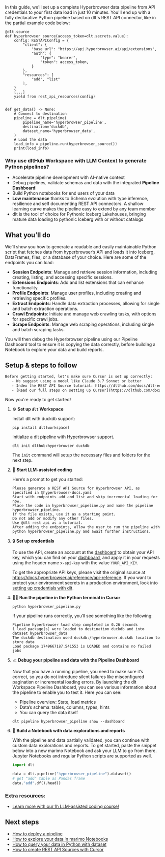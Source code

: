 In this guide, we'll set up a complete Hyperbrowser data pipeline from API credentials to your first data load in just 10 minutes. You'll end up with a fully declarative Python pipeline based on dlt's REST API connector, like in the partial example code below:

```python-outcome
@dlt.source
def hyperbrowser_source(access_token=dlt.secrets.value):
    config: RESTAPIConfig = {
        "client": {
            "base_url": "https://api.hyperbrowser.ai/api/extensions",
            "auth": {
                "type": "bearer",
                "token": access_token,
            }
        },
        "resources": [
            "add", "list"
        ],
    }
    [...]
    yield from rest_api_resources(config)


def get_data() -> None:
    # Connect to destination
    pipeline = dlt.pipeline(
        pipeline_name='hyperbrowser_pipeline',
        destination='duckdb',
        dataset_name='hyperbrowser_data', 
    )
    # Load the data
    load_info = pipeline.run(hyperbrowser_source())
    print(load_info) 
```

### Why use dltHub Workspace with LLM Context to generate Python pipelines?

- Accelerate pipeline development with AI-native context
- Debug pipelines, validate schemas and data with the integrated **Pipeline Dashboard**
- Build Python notebooks for end users of your data
- **Low maintenance** thanks to Schema evolution with type inference, resilience and self documenting REST API connectors. A shallow learning curve makes the pipeline easy to extend by any team member
- dlt is the tool of choice for Pythonic Iceberg Lakehouses, bringing mature data loading to pythonic Iceberg with or without catalogs

## What you’ll do

We’ll show you how to generate a readable and easily maintainable Python script that fetches data from hyperbrowser’s API and loads it into Iceberg, DataFrames, files, or a database of your choice. Here are some of the endpoints you can load:

- **Session Endpoints**: Manage and retrieve session information, including creating, listing, and accessing specific sessions.
- **Extensions Endpoints**: Add and list extensions that can enhance functionality.
- **Profile Endpoints**: Manage user profiles, including creating and retrieving specific profiles.
- **Extract Endpoints**: Handle data extraction processes, allowing for single and batch extraction operations.
- **Crawl Endpoints**: Initiate and manage web crawling tasks, with options for specific crawl jobs.
- **Scrape Endpoints**: Manage web scraping operations, including single and batch scraping tasks.

You will then debug the Hyperbrowser pipeline using our Pipeline Dashboard tool to ensure it is copying the data correctly, before building a Notebook to explore your data and build reports.

## Setup & steps to follow

```default
Before getting started, let's make sure Cursor is set up correctly:
   - We suggest using a model like Claude 3.7 Sonnet or better
   - Index the REST API Source tutorial: https://dlthub.com/docs/dlt-ecosystem/verified-sources/rest_api/ and add it to context as **@dlt rest api**
   - [Read our full steps on setting up Cursor](https://dlthub.com/docs/dlt-ecosystem/llm-tooling/cursor-restapi#23-configuring-cursor-with-documentation)
```

Now you're ready to get started!

1. ⚙️ **Set up `dlt` Workspace**
    
    Install dlt with duckdb support:
    ```shell
    pip install dlt[workspace]
    ```

    Initialize a dlt pipeline with Hyperbrowser support.
    ```shell
    dlt init dlthub:hyperbrowser duckdb
    ```

    The `init` command will setup the necessary files and folders for the next step.
    
2. 🤠 **Start LLM-assisted coding**
    
    Here’s a prompt to get you started:
    
    ```prompt
    Please generate a REST API Source for Hyperbrowser API, as specified in @hyperbrowser-docs.yaml 
    Start with endpoints add and list and skip incremental loading for now. 
    Place the code in hyperbrowser_pipeline.py and name the pipeline hyperbrowser_pipeline. 
    If the file exists, use it as a starting point. 
    Do not add or modify any other files. 
    Use @dlt rest api as a tutorial. 
    After adding the endpoints, allow the user to run the pipeline with python hyperbrowser_pipeline.py and await further instructions.
    ```

    
3. 🔒 **Set up credentials** 
    
    To use the API, create an account at the [dashboard](https://app.hyperbrowser.ai/signup) to obtain your API key, which you can find on your [dashboard](https://app.hyperbrowser.ai), and apply it in your requests using the header name `x-api-key` with the value `YOUR_API_KEY`.
    
    To get the appropriate API keys, please visit the original source at https://docs.hyperbrowser.ai/reference/api-reference.
    If you want to protect your environment secrets in a production environment, look into [setting up credentials with dlt](https://dlthub.com/docs/walkthroughs/add_credentials).
    
4. 🏃‍♀️ **Run the pipeline in the Python terminal in Cursor**
    
    ```shell
    python hyperbrowser_pipeline.py
    ```
    
    If your pipeline runs correctly, you’ll see something like the following:
    
    ```shell
    Pipeline hyperbrowser load step completed in 0.26 seconds
    1 load package(s) were loaded to destination duckdb and into dataset hyperbrowser_data
    The duckdb destination used duckdb:/hyperbrowser.duckdb location to store data
    Load package 1749667187.541553 is LOADED and contains no failed jobs
    ```
    
5. 📈 **Debug your pipeline and data with the Pipeline Dashboard**

    Now that you have a running pipeline, you need to make sure it’s correct, so you do not introduce silent failures like misconfigured pagination or incremental loading errors. By launching the dlt Workspace Pipeline Dashboard, you can see various information about the pipeline to enable you to test it. Here you can see:
    - Pipeline overview: State, load metrics
    - Data’s schema: tables, columns, types, hints
    - You can query the data itself
    
    ```shell
    dlt pipeline hyperbrowser_pipeline show --dashboard
    ```
    
6. 🐍 **Build a Notebook with data explorations and reports**

    With the pipeline and data partially validated, you can continue with custom data explorations and reports. To get started, paste the snippet below into a new marimo Notebook and ask your LLM to go from there. Jupyter Notebooks and regular Python scripts are supported as well.

    
    ```python
    import dlt

   data = dlt.pipeline("hyperbrowser_pipeline").dataset()
   # get "add" table as Pandas frame
   data."add".df().head()
    ```

### Extra resources:

- [Learn more with our 1h LLM-assisted coding course!](https://www.youtube.com/watch?v=GGid70rnJuM)

## Next steps

- [How to deploy a pipeline](https://dlthub.com/docs/walkthroughs/deploy-a-pipeline)
- [How to explore your data in marimo Notebooks](https://dlthub.com/docs/general-usage/dataset-access/marimo)
- [How to query your data in Python with dataset](https://dlthub.com/docs/general-usage/dataset-access/dataset)
- [How to create REST API Sources with Cursor](https://dlthub.com/docs/dlt-ecosystem/llm-tooling/cursor-restapi)